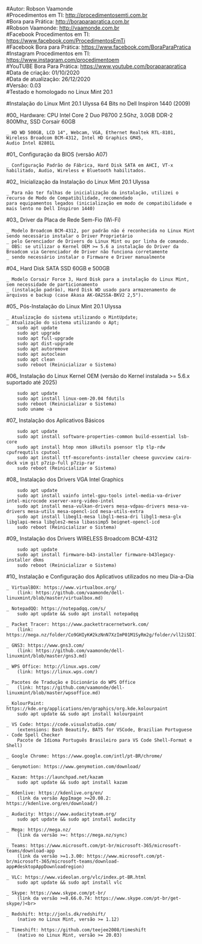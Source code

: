 #Autor: Robson Vaamonde<br>
#Procedimentos em TI: http://procedimentosemti.com.br<br>
#Bora para Prática: http://boraparapratica.com.br<br>
#Robson Vaamonde: http://vaamonde.com.br<br>
#Facebook Procedimentos em TI: https://www.facebook.com/ProcedimentosEmTi<br>
#Facebook Bora para Prática: https://www.facebook.com/BoraParaPratica<br>
#Instagram Procedimentos em TI: https://www.instagram.com/procedimentoem<br>
#YouTUBE Bora Para Prática: https://www.youtube.com/boraparapratica<br>
#Data de criação: 01/10/2020<br>
#Data de atualização: 26/12/2020<br>
#Versão: 0.03<br>
#Testado e homologado no Linux Mint 20.1

#Instalação do Linux Mint 20.1 Ulyssa 64 Bits no Dell Inspiron 1440 (2009)

#00_ Hardware: CPU Intel Core 2 Duo P8700 2.5Ghz, 3.0GB DDR-2 800Mhz, SSD Corsair 60GB<br>

	_ HD WD 500GB, LCD 14", Webcam, VGA, Ethernet Realtek RTL-8101, Wireless Broadcom BCM-4312, Intel HD Graphics GM45, 
	Audio Intel 82801L

#01_ Configuração da BIOS (versão A07)<br>

	_ Configuração Padrão de Fábrica, Hard Disk SATA em AHCI, VT-x habilitado, Audio, Wireless e Bluetooth habilitados.
	
#02_ Inicialização da Instalação do Linux Mint 20.1 Ulyssa<br>

	_ Para não ter falhas de inicialização da instalação, utilizei o recurso de Modo de Compatibilidade, recomendado 
	para equipamentos legados (inicialização em modo de compatibilidade e mais lento no Dell Inspiron 1440)

#03_ Driver da Placa de Rede Sem-Fio (Wi-Fi)<br>

	_ Modelo Broadcom BCM-4312, por padrão não é reconhecida no Linux Mint sendo necessário instalar o Driver Proprietário
	_ pelo Gerenciador de Drivers do Linux Mint ou por linha de comando.
	_ OBS: se utilizar o Kernel OEM >= 5.6 a instalação do Driver da Broadcom via Gerenciador de Driver não funciona corretamente
	_ sendo necessário instalar o Firmware e Driver manualmente 

#04_ Hard Disk SATA SSD 60GB e 500GB<br>

	_ Modelo Corsair Force 3, Hard Disk para a instalação do Linux Mint, sem necessidade de particionamento 
	_ (instalação padrão), Hard Disk WD usado para armazenamento de arquivos e backup (case Akasa AK-OA2SSA-BKV2 2,5").

#05_ Pós-Instalação do Linux Mint 20.1 Ulyssa<br>

	_ Atualização do sistema utilizando o MintUpdate;
	_ Atualização do sistema utilizando o Apt;
		sudo apt update
		sudo apt upgrade
		sudo apt full-upgrade
		sudo apt dist-upgrade
		sudo apt autoremove
		sudo apt autoclean
		sudo apt clean
		sudo reboot (Reinicializar o Sistema)

#06_ Instalação do Linux Kernel OEM (versão do Kernel instalada >= 5.6.x suportado até 2025)<br>

		sudo apt update
		sudo apt install linux-oem-20.04 fdutils
		sudo reboot (Reinicializar o Sistema)
		sudo uname -a

#07_ Instalação dos Aplicativos Básicos<br>

		sudo apt update
		sudo apt install software-properties-common build-essential lsb-core
		sudo apt install htop nmon i8kutils psensor tlp tlp-rdw cpufrequtils cputool
		sudo apt install ttf-mscorefonts-installer cheese guvcview cairo-dock vim git p7zip-full p7zip-rar
		sudo reboot (Reinicializar o Sistema)

#08_ Instalação dos Drivers VGA Intel Graphics<br>

		sudo apt update
		sudo apt install vainfo intel-gpu-tools intel-media-va-driver intel-microcode xserver-xorg-video-intel
		sudo apt install mesa-vulkan-drivers mesa-vdpau-drivers mesa-va-drivers mesa-utils mesa-opencl-icd mesa-utils-extra
		sudo apt install libegl1-mesa libgl1-mesa-dri libgl1-mesa-glx libglapi-mesa libgles2-mesa libassimp5 beignet-opencl-icd
		sudo reboot (Reinicializar o Sistema)

#09_ Instalação dos Drivers WIRELESS Broadcom BCM-4312<br>

		sudo apt update
		sudo apt install firmware-b43-installer firmware-b43legacy-installer dkms
		sudo reboot (Reinicializar o Sistema)

#10_ Instalação e Configuração dos Aplicativos utilizados no meu Dia-a-Dia<br>

	_ VirtualBOX: https://www.virtualbox.org/
		(link: https://github.com/vaamonde/dell-linuxmint/blob/master/virtualbox.md)

	_ NotepadQQ: https://notepadqq.com/s/
		sudo apt update && sudo apt install notepadqq

	_ Packet Tracer: https://www.packettracernetwork.com/
		(link: https://mega.nz/folder/Co9GHIyK#2kzNnN7XzImP01M1SyRm2g/folder/vll2iSDI)

	_ GNS3: https://www.gns3.com/
		(link: https://github.com/vaamonde/dell-linuxmint/blob/master/gns3.md)

	_ WPS Office: http://linux.wps.com/
		(link: https://linux.wps.com/)

	_ Pacotes de Tradução e Dicionário do WPS Office
		(link: https://github.com/vaamonde/dell-linuxmint/blob/master/wpsoffice.md)

	_ KolourPaint: https://kde.org/applications/en/graphics/org.kde.kolourpaint
		sudo apt update && sudo apt install kolourpaint

	_ VS Code: https://code.visualstudio.com/
		(extensions: Bash Beautify, BATS for VSCode, Brazilian Portuguese - Code Spell Checker 
		Pacote de Idioma Português Brasileiro para VS Code Shell-Format e Shell)

	_ Google Chrome: https://www.google.com/intl/pt-BR/chrome/

	_ Genymotion: https://www.genymotion.com/download/

	_ Kazam: https://launchpad.net/kazam
		sudo apt update && sudo apt install kazam

	_ Kdenlive: https://kdenlive.org/en/
		(link da versão AppImage >=20.08.2: https://kdenlive.org/en/download/)

	_ Audacity: https://www.audacityteam.org/
		sudo apt update && sudo apt install audacity

	_ Mega: https://mega.nz/
		(link da versão >=: https://mega.nz/sync)

	_ Teams: https://www.microsoft.com/pt-br/microsoft-365/microsoft-teams/download-app
		(link da versão >=1.3.00: https://www.microsoft.com/pt-br/microsoft-365/microsoft-teams/download-app#desktopAppDownloadregion)

	_ VLC: https://www.videolan.org/vlc/index.pt-BR.html
		sudo apt update && sudo apt install vlc

	_ Skype: https://www.skype.com/pt-br/
		(link da versão >=8.66.0.74: https://www.skype.com/pt-br/get-skype/)<br>

	_ Redshift: http://jonls.dk/redshift/
		(nativo no Linux Mint, versão >= 1.12)

	_ Timeshift: https://github.com/teejee2008/timeshift
		(nativo no Linux Mint, versão >= 20.03)
